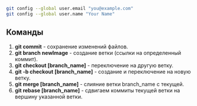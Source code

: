 ``` bash
git config --global user.email "you@example.com"
git config --global user.name "Your Name"
```
## Команды
1. **git commit** - сохранение изменений файлов.
1. **git branch newImage** - создание ветки (ссылки на определенный коммит).
1. **git checkout [branch_name]** - переключение на другую ветку.
1. **git -b checkout [branch_name]** - создание и переключение на новую ветку.
1. **git merge [branch_name]** - слияние ветки branch_name с текущей.
1. **git rebase [branch_name]** - сдвигаем коммиты текущей ветки на вершину указанной ветки.
